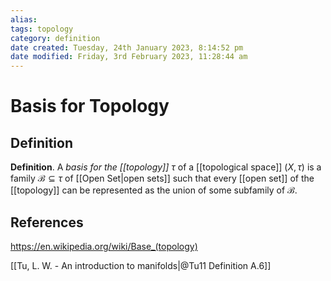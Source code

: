 ```yaml
---
alias: 
tags: topology
category: definition
date created: Tuesday, 24th January 2023, 8:14:52 pm
date modified: Friday, 3rd February 2023, 11:28:44 am
---
```


# Basis for Topology

## Definition

**Definition**. A _basis for the [[topology]]_ $\tau$ of a [[topological space]] $(X, \tau)$ is a family $\mathcal{B}\subseteq\tau$ of [[Open Set|open sets]] such that every [[open set]] of the [[topology]] can be represented as the union of some subfamily of $\mathcal{B}$.

## References

https://en.wikipedia.org/wiki/Base_(topology)

[[Tu, L. W. - An introduction to manifolds|@Tu11 Definition A.6]]